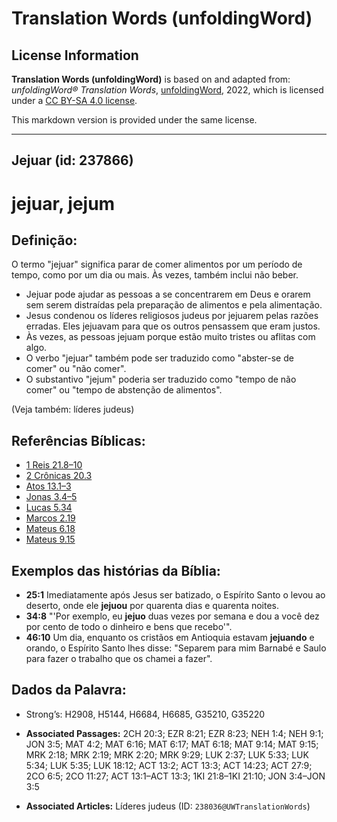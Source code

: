 # Translation Words (unfoldingWord)

## License Information

**Translation Words (unfoldingWord)** is based on and adapted from: _unfoldingWord® Translation Words_, [unfoldingWord](https://unfoldingword.org/utw), 2022, which is licensed under a [CC BY-SA 4.0 license](https://creativecommons.org/licenses/by-sa/4.0/legalcode.en).

This markdown version is provided under the same license.



--------------------------------

## Jejuar (id: 237866)

jejuar, jejum
=============

Definição:
----------

O termo "jejuar" significa parar de comer alimentos por um período de tempo, como por um dia ou mais. Às vezes, também inclui não beber.

* Jejuar pode ajudar as pessoas a se concentrarem em Deus e orarem sem serem distraídas pela preparação de alimentos e pela alimentação.
* Jesus condenou os líderes religiosos judeus por jejuarem pelas razões erradas. Eles jejuavam para que os outros pensassem que eram justos.
* Às vezes, as pessoas jejuam porque estão muito tristes ou aflitas com algo.
* O verbo "jejuar" também pode ser traduzido como "abster\-se de comer" ou "não comer".
* O substantivo "jejum" poderia ser traduzido como "tempo de não comer" ou "tempo de abstenção de alimentos".

(Veja também: líderes judeus)

Referências Bíblicas:
---------------------

* [1 Reis 21\.8–10](https://ref.ly/1Kgs21:8-1Kgs21:10)
* [2 Crônicas 20\.3](https://ref.ly/2Chr20:3)
* [Atos 13\.1–3](https://ref.ly/Acts13:1-Acts13:3)
* [Jonas 3\.4–5](https://ref.ly/Jonah3:4-Jonah3:5)
* [Lucas 5\.34](https://ref.ly/Luke5:34)
* [Marcos 2\.19](https://ref.ly/Mark2:19)
* [Mateus 6\.18](https://ref.ly/Matt6:18)
* [Mateus 9\.15](https://ref.ly/Matt9:15)

Exemplos das histórias da Bíblia:
---------------------------------

* **25:1** Imediatamente após Jesus ser batizado, o Espírito Santo o levou ao deserto, onde ele **jejuou** por quarenta dias e quarenta noites.
* **34:8** "'Por exemplo, eu **jejuo** duas vezes por semana e dou a você dez por cento de todo o dinheiro e bens que recebo'".
* **46:10** Um dia, enquanto os cristãos em Antioquia estavam **jejuando** e orando, o Espírito Santo lhes disse: "Separem para mim Barnabé e Saulo para fazer o trabalho que os chamei a fazer".

Dados da Palavra:
-----------------

* Strong’s: H2908, H5144, H6684, H6685, G35210, G35220

* **Associated Passages:** 2CH 20:3; EZR 8:21; EZR 8:23; NEH 1:4; NEH 9:1; JON 3:5; MAT 4:2; MAT 6:16; MAT 6:17; MAT 6:18; MAT 9:14; MAT 9:15; MRK 2:18; MRK 2:19; MRK 2:20; MRK 9:29; LUK 2:37; LUK 5:33; LUK 5:34; LUK 5:35; LUK 18:12; ACT 13:2; ACT 13:3; ACT 14:23; ACT 27:9; 2CO 6:5; 2CO 11:27; ACT 13:1–ACT 13:3; 1KI 21:8–1KI 21:10; JON 3:4–JON 3:5
* **Associated Articles:** Líderes judeus (ID: `238036@UWTranslationWords`)

